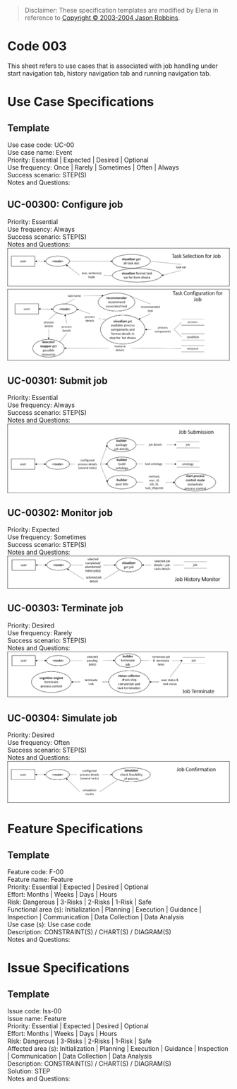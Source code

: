 > Disclaimer:
> These specification templates are modified by Elena in reference to [Copyright © 2003-2004 Jason Robbins](https://scm.opendap.org/svn/trunk/rsg/AIS/templates/srs.html).

# Code 003
This sheet refers to use cases that is associated with job handling under start navigation tab, history navigation tab and running navigation tab.


# Use Case Specifications

## Template
Use case code: UC-00  
Use case name: Event  
Priority: Essential | Expected | Desired | Optional  
Use frequency: Once | Rarely | Sometimes | Often | Always  
Success scenario: STEP(S)  
Notes and Questions:  

## UC-00300: Configure job
Priority: Essential  
Use frequency: Always  
Success scenario: STEP(S)  
Notes and Questions:  
![job-configuration1](assets/dfd_job-configuration1.png)  
![job-configuration2](assets/dfd_job-configuration2.png)  

## UC-00301: Submit job
Priority: Essential  
Use frequency: Always  
Success scenario: STEP(S)  
Notes and Questions:  
![job-submission](assets/dfd_job-submission.png)  

## UC-00302: Monitor job
Priority: Expected  
Use frequency: Sometimes  
Success scenario: STEP(S)  
Notes and Questions:  
![job-history-monitor](assets/dfd_job-history-monitor.png)  

## UC-00303: Terminate job
Priority: Desired  
Use frequency: Rarely  
Success scenario: STEP(S)  
Notes and Questions:  
![job-terminate](assets/dfd_job-terminate.png)  

## UC-00304: Simulate job
Priority: Desired  
Use frequency: Often  
Success scenario: STEP(S)  
Notes and Questions:  
![job-confirmation](assets/dfd_job-confirmation.png)  



# Feature Specifications 

## Template
Feature code: F-00  
Feature name: Feature  
Priority: Essential | Expected | Desired | Optional  
Effort: Months | Weeks | Days | Hours  
Risk: Dangerous | 3-Risks | 2-Risks | 1-Risk | Safe  
Functional area (s): Initialization | Planning | Execution | Guidance | Inspection | Communication | Data Collection | Data Analysis  
Use case (s): Use case code  
Description: CONSTRAINT(S) / CHART(S) / DIAGRAM(S)  
Notes and Questions:  


# Issue Specifications 

## Template
Issue code: Iss-00  
Issue name: Feature  
Priority: Essential | Expected | Desired | Optional  
Effort: Months | Weeks | Days | Hours  
Risk: Dangerous | 3-Risks | 2-Risks | 1-Risk | Safe  
Affected area (s): Initialization | Planning | Execution | Guidance | Inspection | Communication | Data Collection | Data Analysis  
Description: CONSTRAINT(S) / CHART(S) / DIAGRAM(S)  
Solution: STEP  
Notes and Questions:  
